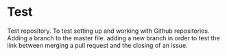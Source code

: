 # Test
Test repository.
To test setting up and working with Github repositories.
Adding a branch to the master file.
adding a new branch in order to test the link between merging a pull request and the closing of an issue.
